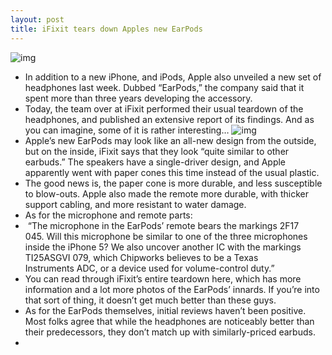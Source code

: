 ```yaml
---
layout: post
title: iFixit tears down Apples new EarPods
---
```

![img](http://media.idownloadblog.com/wp-content/uploads/2012/09/ifixit-earpods.jpeg)
* In addition to a new iPhone, and iPods, Apple also unveiled a new set of headphones last week. Dubbed “EarPods,” the company said that it spent more than three years developing the accessory.
* Today, the team over at iFixit performed their usual teardown of the headphones, and published an extensive report of its findings. And as you can imagine, some of it is rather interesting…
![img](http://media.idownloadblog.com/wp-content/uploads/2012/09/ifixit-earpods-2.jpeg)
* Apple’s new EarPods may look like an all-new design from the outside, but on the inside, iFixit says that they look “quite similar to other earbuds.” The speakers have a single-driver design, and Apple apparently went with paper cones this time instead of the usual plastic.
* The good news is, the paper cone is more durable, and less susceptible to blow-outs. Apple also made the remote more durable, with thicker support cabling, and more resistant to water damage.
* As for the microphone and remote parts:
*  “The microphone in the EarPods’ remote bears the markings 2F17 045. Will this microphone be similar to one of the three microphones inside the iPhone 5? We also uncover another IC with the markings TI25ASGVI 079, which Chipworks believes to be a Texas Instruments ADC, or a device used for volume-control duty.”
* You can read through iFixit’s entire teardown here, which has more information and a lot more photos of the EarPods’ innards. If you’re into that sort of thing, it doesn’t get much better than these guys.
* As for the EarPods themselves, initial reviews haven’t been positive. Most folks agree that while the headphones are noticeably better than their predecessors, they don’t match up with similarly-priced earbuds.
*  

